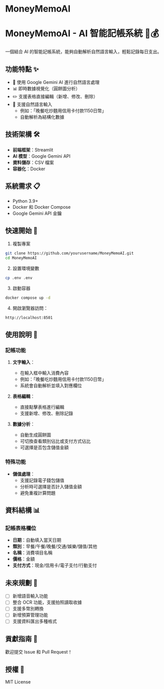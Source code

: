 # MoneyMemoAI
# MoneyMemoAI - AI 智能記帳系統 🤖💰

一個結合 AI 的智能記帳系統，能夠自動解析自然語言輸入，輕鬆記錄每日支出。

## 功能特點 ✨

- 🤖 使用 Google Gemini AI 進行自然語言處理
- 📊 即時數據視覺化（圓餅圖分析）
- ✏️ 支援表格直接編輯（新增、修改、刪除）
- 💬 支援自然語言輸入
  - 例如：「晚餐吃炒麵用信用卡付款1150日幣」
  - 自動解析為結構化數據

## 技術架構 🛠

- **前端框架**：Streamlit
- **AI 模型**：Google Gemini API
- **資料儲存**：CSV 檔案
- **容器化**：Docker

## 系統需求 📋

- Python 3.9+
- Docker 和 Docker Compose
- Google Gemini API 金鑰

## 快速開始 🚀

1. 複製專案

```bash
git clone https://github.com/yourusername/MoneyMemoAI.git
cd MoneyMemoAI
```

2. 設置環境變數

```bash
cp .env .env
```

3. 啟動容器

```bash
docker compose up -d
```

4. 開啟瀏覽器訪問：

```bash
http://localhost:8501
```

## 使用說明 📖

### 記帳功能
1. **文字輸入**：
   - 在輸入框中輸入消費內容
   - 例如：「晚餐吃炒麵用信用卡付款1150日幣」
   - 系統會自動解析並填入對應欄位

2. **表格編輯**：
   - 直接點擊表格進行編輯
   - 支援新增、修改、刪除記錄

3. **數據分析**：
   - 自動生成圓餅圖
   - 可切換查看類別佔比或支付方式佔比
   - 可選擇是否包含儲值金額

### 特殊功能
- **儲值處理**：
  - 支援記錄電子錢包儲值
  - 分析時可選擇是否計入儲值金額
  - 避免重複計算問題

## 資料結構 📊

### 記帳表格欄位
- **日期**：自動填入當天日期
- **類別**：早餐/午餐/晚餐/交通/娛樂/儲值/其他
- **名稱**：消費項目名稱
- **價格**：金額
- **支付方式**：現金/信用卡/電子支付/行動支付

## 未來規劃 🔮

- [ ] 新增語音輸入功能
- [ ] 整合 OCR 功能，支援拍照讀取收據
- [ ] 支援多幣別轉換
- [ ] 新增預算管理功能
- [ ] 支援資料匯出多種格式

## 貢獻指南 🤝

歡迎提交 Issue 和 Pull Request！

## 授權 📜

MIT License

